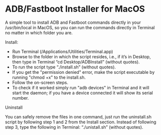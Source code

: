 # ADB/Fastboot Installer for MacOS

A simple tool to install ADB and Fastboot commands directly in your /usr/bin/local in MacOS, so you can run the commands directly in Terminal no matter in which folder you are.

Install:

- Run Terminal (/Applications/Utilities/Terminal.app)
- Browse to the folder in which the script resides, i.e., if it’s in Desktop, then type in Terminal “cd Desktop/ADBInstall” (without quotes).
- To run the script type “./install.sh” (without quotes).
- If you get the "permission denied" error, make the script executable by running "chmod +x" to the install.sh.
- Follow the on-screen steps.
- To check if it worked simply run "adb devices" in Terminal and it will start the daemon; if you have a device connected it will show its serial number.

Uninstall

You can safely remove the files in one command, just run the uninstall.sh script by following step 1 and 2 from the Install section. Instead of following step 3, type the following in Terminal: “./unistall.sh” (without quotes).
